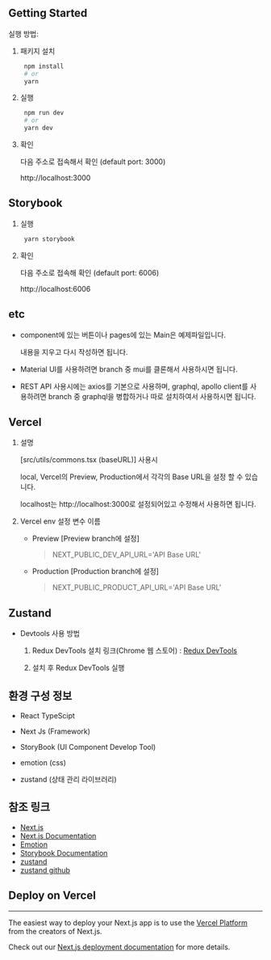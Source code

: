 ## Getting Started


실행 방법:

1. 패키지 설치
    ```bash
     npm install
     # or
     yarn
    ```

2. 실행
   
    ```bash
     npm run dev
     # or
     yarn dev
    ```
3. 확인

    다음 주소로 접속해서 확인 (default port: 3000)

    http://localhost:3000
    
## Storybook

1. 실행
   ```bash
    yarn storybook
   ```

2. 확인
   
   다음 주소로 접속해 확인 (default port: 6006)

   http://localhost:6006

 ## etc

 - component에 있는 버튼이나 pages에 있는 Main은 예제파일입니다.   
  
   내용을 지우고 다시 작성하면 됩니다.   

 - Material UI를 사용하려면 branch 중 mui를 클론해서 사용하시면 됩니다. 

 - REST API 사용시에는 axios를 기본으로 사용하며, graphql, apollo client를 사용하려면 branch 중 graphql을 병합하거나 따로 설치하여서 사용하시면 됩니다.
  

## Vercel
   
1. 설명 
 
    [src/utils/commons.tsx (baseURL)] 사용시

    local, Vercel의 Preview, Production에서 각각의 Base URL을 설정 할 수 있습니다.

    localhost는 http://localhost:3000로 설정되어있고 수정해서 사용하면 됩니다.

2. Vercel env 설정 변수 이름

   - Preview [Preview branch에 설정]

        > NEXT_PUBLIC_DEV_API_URL='API Base URL'


   - Production [Production branch에 설정]

        > NEXT_PUBLIC_PRODUCT_API_URL='API Base URL'
  
## Zustand

   - Devtools 사용 방법

      1. Redux DevTools 설치 링크(Chrome 웹 스토어) : [Redux DevTools](https://chrome.google.com/webstore/detail/redux-devtools/lmhkpmbekcpmknklioeibfkpmmfibljd?hl=ko)

      2. 설치 후 Redux DevTools 실행


## 환경 구성 정보
   * React TypeScipt 

   * Next Js (Framework) 
   
   * StoryBook (UI Component Develop Tool)
   
   * emotion (css)

   * zustand (상태 관리 라이브러리)
  
## 참조 링크

- [Next.js](https://nextjs.org/learn) 
- [Next.js Documentation](https://nextjs.org/docs) 
- [Emotion](https://emotion.sh/docs/introduction)
- [Storybook Documentation](https://storybook.js.org/docs/react/get-started/introduction) 
- [zustand](https://docs.pmnd.rs/zustand/introduction)
- [zustand github](https://github.com/pmndrs/zustand)
## Deploy on Vercel
***
The easiest way to deploy your Next.js app is to use the [Vercel Platform](https://vercel.com/new?utm_medium=default-template&filter=next.js&utm_source=create-next-app&utm_campaign=create-next-app-readme) from the creators of Next.js.

Check out our [Next.js deployment documentation](https://nextjs.org/docs/deployment) for more details.
